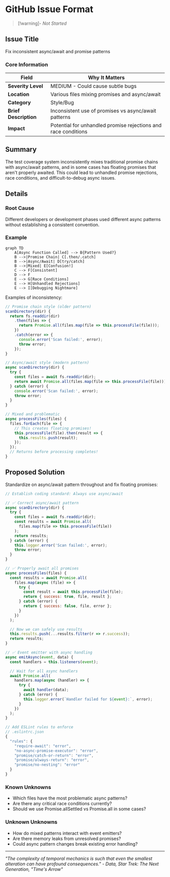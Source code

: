 # GitHub Issue Format

> [!warning]- _Not Started_

## Issue Title

Fix inconsistent async/await and promise patterns

### Core Information

| Field                 | Why It Matters                                                 |
| --------------------- | -------------------------------------------------------------- |
| **Severity Level**    | MEDIUM - Could cause subtle bugs                               |
| **Location**          | Various files mixing promises and async/await                  |
| **Category**          | Style/Bug                                                      |
| **Brief Description** | Inconsistent use of promises vs async/await patterns           |
| **Impact**            | Potential for unhandled promise rejections and race conditions |

## Summary

The test coverage system inconsistently mixes traditional promise chains with async/await patterns, and in some cases has floating promises that aren't properly awaited. This could lead to unhandled promise rejections, race conditions, and difficult-to-debug async issues.

## Details

### Root Cause

Different developers or development phases used different async patterns without establishing a consistent convention.

### Example

```mermaid
graph TD
    A[Async Function Called] --> B{Pattern Used?}
    B -->|Promise Chain| C[.then/.catch]
    B -->|Async/Await| D[try/catch]
    B -->|Mixed| E[Confusion!]
    C --> F[Consistent]
    D --> F
    E --> G[Race Conditions]
    E --> H[Unhandled Rejections]
    E --> I[Debugging Nightmare]
```

Examples of inconsistency:

```javascript
// Promise chain style (older pattern)
scanDirectory(dir) {
  return fs.readdir(dir)
    .then(files => {
      return Promise.all(files.map(file => this.processFile(file)));
    })
    .catch(error => {
      console.error('Scan failed:', error);
      throw error;
    });
}

// Async/await style (modern pattern)
async scanDirectory(dir) {
  try {
    const files = await fs.readdir(dir);
    return await Promise.all(files.map(file => this.processFile(file)));
  } catch (error) {
    console.error('Scan failed:', error);
    throw error;
  }
}

// Mixed and problematic
async processFiles(files) {
  files.forEach(file => {
    // This creates floating promises!
    this.processFile(file).then(result => {
      this.results.push(result);
    });
  });
  // Returns before processing completes!
}
```

## Proposed Solution

Standardize on async/await pattern throughout and fix floating promises:

```javascript
// Establish coding standard: Always use async/await

// ✅ Correct async/await pattern
async scanDirectory(dir) {
  try {
    const files = await fs.readdir(dir);
    const results = await Promise.all(
      files.map(file => this.processFile(file))
    );
    return results;
  } catch (error) {
    this.logger.error('Scan failed:', error);
    throw error;
  }
}

// ✅ Properly await all promises
async processFiles(files) {
  const results = await Promise.all(
    files.map(async (file) => {
      try {
        const result = await this.processFile(file);
        return { success: true, file, result };
      } catch (error) {
        return { success: false, file, error };
      }
    })
  );

  // Now we can safely use results
  this.results.push(...results.filter(r => r.success));
  return results;
}

// ✅ Event emitter with async handling
async emitAsync(event, data) {
  const handlers = this.listeners(event);

  // Wait for all async handlers
  await Promise.all(
    handlers.map(async (handler) => {
      try {
        await handler(data);
      } catch (error) {
        this.logger.error(`Handler failed for ${event}:`, error);
      }
    })
  );
}

// Add ESLint rules to enforce
// .eslintrc.json
{
  "rules": {
    "require-await": "error",
    "no-async-promise-executor": "error",
    "promise/catch-or-return": "error",
    "promise/always-return": "error",
    "promise/no-nesting": "error"
  }
}
```

### Known Unknowns

- Which files have the most problematic async patterns?
- Are there any critical race conditions currently?
- Should we use Promise.allSettled vs Promise.all in some cases?

### Unknown Unknowns

- How do mixed patterns interact with event emitters?
- Are there memory leaks from unresolved promises?
- Could async pattern changes break existing error handling?

---

_"The complexity of temporal mechanics is such that even the smallest alteration can have profound consequences." - Data, Star Trek: The Next Generation, "Time's Arrow"_
